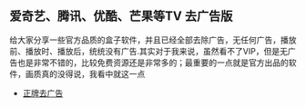 ## 爱奇艺、腾讯、优酷、芒果等TV 去广告版
给大家分享一些官方品质的盒子软件，并且已经全部去除广告，无任何广告，播放前、播放时、播放后，统统没有广告.其实对于我来说，虽然看不了VIP，但是无广告也是非常不错的，比较免费资源还是非常多的；最重要的一点就是官方出品的软件，画质真的没得说，我看中就这一点
* [正牌去广告](https://sharerw.lanzoui.com/b0af5v8mh)
